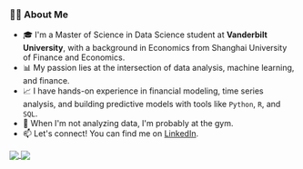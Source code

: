 ### 👨‍💻 About Me

- 🎓 I'm a Master of Science in Data Science student at **Vanderbilt University**, with a background in Economics from Shanghai University of Finance and Economics.
- 📊 My passion lies at the intersection of data analysis, machine learning, and finance. 
- 📈 I have hands-on experience in financial modeling, time series analysis, and building predictive models with tools like `Python`, `R`, and `SQL`.
- 💪 When I'm not analyzing data, I'm probably at the gym.
- 📫 Let's connect! You can find me on [LinkedIn](https://www.linkedin.com/in/jingyu-ruan).

<a href="https://github.com/jingyu-ruan">
<picture>
  <source
    srcset="https://github-readme-stats.vercel.app/api?username=jingyu-ruan&show_icons=true&theme=tokyonight&hide_border=true"
    media="(prefers-color-scheme: dark)"
  />
  <source
    srcset="https://github-readme-stats.vercel.app/api?username=jingyu-ruan&show_icons=true&theme=default&hide_border=true"
    media="(prefers-color-scheme: light), (prefers-color-scheme: no-preference)"
  />
  <img align="center" src="https://github-readme-stats.vercel.app/api?username=jingyu-ruan&show_icons=true" />
</picture>
</a><a href="https://github.com/jingyu-ruan">
<picture>
  <source
    srcset="https://github-readme-stats.vercel.app/api/top-langs?username=jingyu-ruan&layout=compact&theme=tokyonight&hide_border=true&card_width=495"
    media="(prefers-color-scheme: dark)"
  />
  <source
    srcset="https://github-readme-stats.vercel.app/api/top-langs?username=jingyu-ruan&layout=compact&theme=default&hide_border=true&card_width=495"
    media="(prefers-color-scheme: light), (prefers-color-scheme: no-preference)"
  />
  <img align="center" src="https://github-readme-stats.vercel.app/api/top-langs?username=jingyu-ruan&layout=compact" />
</picture>
</a>
